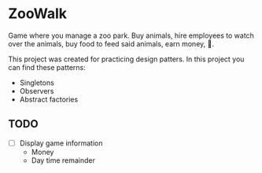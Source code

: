 # ZooWalk

Game where you manage a zoo park. Buy animals, hire employees to watch over the animals, buy food to feed said animals, earn money, 🔁.

This project was created for practicing design patters. In this project you can find these patterns:

- Singletons
- Observers
- Abstract factories

## TODO

- [ ] Display game information
    - Money
    - Day time remainder